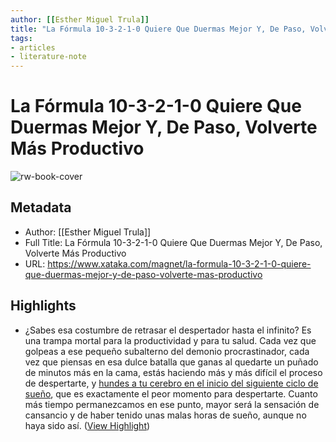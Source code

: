 ```yaml
---
author: [[Esther Miguel Trula]]
title: "La Fórmula 10-3-2-1-0 Quiere Que Duermas Mejor Y, De Paso, Volverte Más Productivo"
tags: 
- articles
- literature-note
---
```

# La Fórmula 10-3-2-1-0 Quiere Que Duermas Mejor Y, De Paso, Volverte Más Productivo

![rw-book-cover](https://i.blogs.es/478592/dormir-mas-ser-mas-productivo/840_560.jpg)

## Metadata
- Author: [[Esther Miguel Trula]]
- Full Title: La Fórmula 10-3-2-1-0 Quiere Que Duermas Mejor Y, De Paso, Volverte Más Productivo
- URL: https://www.xataka.com/magnet/la-formula-10-3-2-1-0-quiere-que-duermas-mejor-y-de-paso-volverte-mas-productivo

## Highlights
- ¿Sabes esa costumbre de retrasar el despertador hasta el infinito? Es una trampa mortal para la productividad y para tu salud. Cada vez que golpeas a ese pequeño subalterno del demonio procrastinador, cada vez que piensas en esa dulce batalla que ganas al quedarte un puñado de minutos más en la cama, estás haciendo más y más difícil el proceso de despertarte, y [hundes a tu cerebro en el inicio del siguiente ciclo de sueño](http://www.newyorker.com/tech/elements/snoozers-are-in-fact-losers), que es exactamente el peor momento para despertarte. Cuanto más tiempo permanezcamos en ese punto, mayor será la sensación de cansancio y de haber tenido unas malas horas de sueño, aunque no haya sido así. ([View Highlight](https://read.readwise.io/read/01gzvwq5e8pcveybt3chdxxz37))
